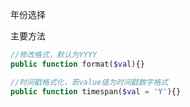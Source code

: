 年份选择

主要方法

```php
//修改格式，默认为YYYY
public function format($val){}

//时间戳格式化，若value值为时间戳数字格式
public function timespan($val = 'Y'){}
```